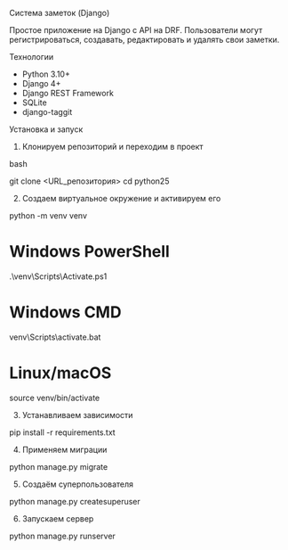 Система заметок (Django)

Простое приложение на Django с API на DRF. Пользователи могут регистрироваться, создавать, редактировать и удалять свои заметки.



Технологии

- Python 3.10+
- Django 4+
- Django REST Framework
- SQLite
- django-taggit

 Установка и запуск

1. Клонируем репозиторий и переходим в проект

bash

git clone <URL_репозитория>
cd python25



2. Создаем виртуальное окружение и активируем его


python -m venv venv
# Windows PowerShell
.\venv\Scripts\Activate.ps1
# Windows CMD
venv\Scripts\activate.bat
# Linux/macOS
source venv/bin/activate



3. Устанавливаем зависимости


pip install -r requirements.txt



4. Применяем миграции

python manage.py migrate



5. Создаём суперпользователя

python manage.py createsuperuser



6. Запускаем сервер

python manage.py runserver

